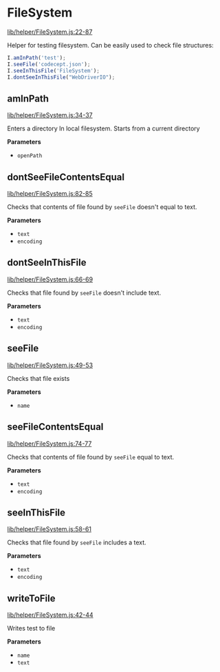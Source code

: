 # FileSystem

[lib/helper/FileSystem.js:22-87](https://github.com/Codeception/CodeceptJS/blob/ed6736edbc7c818b3c206623fb069978a81cbfd8/lib/helper/FileSystem.js#L22-L87 "Source code on GitHub")

Helper for testing filesystem.
Can be easily used to check file structures:

```js
I.amInPath('test');
I.seeFile('codecept.json');
I.seeInThisFile('FileSystem');
I.dontSeeInThisFile("WebDriverIO");
```

## amInPath

[lib/helper/FileSystem.js:34-37](https://github.com/Codeception/CodeceptJS/blob/ed6736edbc7c818b3c206623fb069978a81cbfd8/lib/helper/FileSystem.js#L34-L37 "Source code on GitHub")

Enters a directory In local filesystem.
Starts from a current directory

**Parameters**

-   `openPath`  

## dontSeeFileContentsEqual

[lib/helper/FileSystem.js:82-85](https://github.com/Codeception/CodeceptJS/blob/ed6736edbc7c818b3c206623fb069978a81cbfd8/lib/helper/FileSystem.js#L82-L85 "Source code on GitHub")

Checks that contents of file found by `seeFile` doesn't equal to text.

**Parameters**

-   `text`  
-   `encoding`  

## dontSeeInThisFile

[lib/helper/FileSystem.js:66-69](https://github.com/Codeception/CodeceptJS/blob/ed6736edbc7c818b3c206623fb069978a81cbfd8/lib/helper/FileSystem.js#L66-L69 "Source code on GitHub")

Checks that file found by `seeFile` doesn't include text.

**Parameters**

-   `text`  
-   `encoding`  

## seeFile

[lib/helper/FileSystem.js:49-53](https://github.com/Codeception/CodeceptJS/blob/ed6736edbc7c818b3c206623fb069978a81cbfd8/lib/helper/FileSystem.js#L49-L53 "Source code on GitHub")

Checks that file exists

**Parameters**

-   `name`  

## seeFileContentsEqual

[lib/helper/FileSystem.js:74-77](https://github.com/Codeception/CodeceptJS/blob/ed6736edbc7c818b3c206623fb069978a81cbfd8/lib/helper/FileSystem.js#L74-L77 "Source code on GitHub")

Checks that contents of file found by `seeFile` equal to text.

**Parameters**

-   `text`  
-   `encoding`  

## seeInThisFile

[lib/helper/FileSystem.js:58-61](https://github.com/Codeception/CodeceptJS/blob/ed6736edbc7c818b3c206623fb069978a81cbfd8/lib/helper/FileSystem.js#L58-L61 "Source code on GitHub")

Checks that file found by `seeFile` includes a text.

**Parameters**

-   `text`  
-   `encoding`  

## writeToFile

[lib/helper/FileSystem.js:42-44](https://github.com/Codeception/CodeceptJS/blob/ed6736edbc7c818b3c206623fb069978a81cbfd8/lib/helper/FileSystem.js#L42-L44 "Source code on GitHub")

Writes test to file

**Parameters**

-   `name`  
-   `text`  
